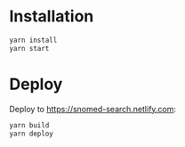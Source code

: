 # Installation

```bash
yarn install
yarn start
```

# Deploy

Deploy to https://snomed-search.netlify.com:

```bash
yarn build
yarn deploy
```
